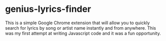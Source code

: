 # genius-lyrics-finder

This is a simple Google Chrome extension that will allow you to quickly search for lyrics by song or artist name instantly and from anywhere. This was my first attempt at writing Javascript code and it was a fun opportunity.
